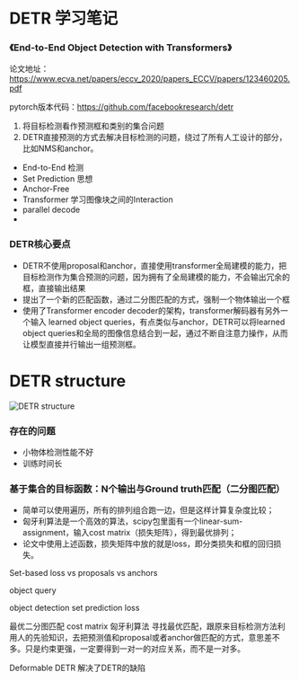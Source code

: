 <!--
 * @Author: kavinbj
 * @Date: 2022-09-13 17:50:02
 * @LastEditTime: 2022-09-14 21:46:34
 * @FilePath: README.md
 * @Description: 
 * 
 * Copyright (c) 2022 by kavinbj, All Rights Reserved. 
-->

# DETR 学习笔记


### 《End-to-End Object Detection with Transformers》
论文地址：https://www.ecva.net/papers/eccv_2020/papers_ECCV/papers/123460205.pdf

pytorch版本代码：https://github.com/facebookresearch/detr


1. 将目标检测看作预测框和类别的集合问题
2. DETR直接预测的方式去解决目标检测的问题，绕过了所有人工设计的部分，比如NMS和anchor。

- End-to-End 检测
- Set Prediction 思想
- Anchor-Free
- Transformer 学习图像块之间的Interaction
- parallel decode 
- 

### DETR核心要点
- DETR不使用proposal和anchor，直接使用transformer全局建模的能力，把目标检测作为集合预测的问题，因为拥有了全局建模的能力，不会输出冗余的框，直接输出结果
- 提出了一个新的匹配函数，通过二分图匹配的方式，强制一个物体输出一个框
- 使用了Transformer encoder decoder的架构，transformer解码器有另外一个输入 learned object queries，有点类似与anchor，DETR可以将learned object queries和全局的图像信息结合到一起，通过不断自注意力操作，从而让模型直接并行输出一组预测框。
  
# DETR structure
![DETR structure](https://pic3.zhimg.com/v2-b37be5d54810e8ead4364b13da53f440_1440w.jpg?source=172ae18b)


### 存在的问题
- 小物体检测性能不好
- 训练时间长



### 基于集合的目标函数：N个输出与Ground truth匹配（二分图匹配）
- 简单可以使用遍历，所有的排列组合跑一边，但是这样计算复杂度比较；
- 匈牙利算法是一个高效的算法，scipy包里面有一个linear-sum-assignment，输入cost matrix（损失矩阵），得到最优排列；
- 论文中使用上述函数，损失矩阵中放的就是loss，即分类损失和框的回归损失。


Set-based loss vs proposals vs anchors

object query

object detection set prediction loss

最优二分图匹配 cost matrix 匈牙利算法
寻找最优匹配，跟原来目标检测方法利用人的先验知识，去把预测值和proposal或者anchor做匹配的方式，意思差不多。只是约束更强，一定要得到一对一的对应关系，而不是一对多。


Deformable DETR 解决了DETR的缺陷
